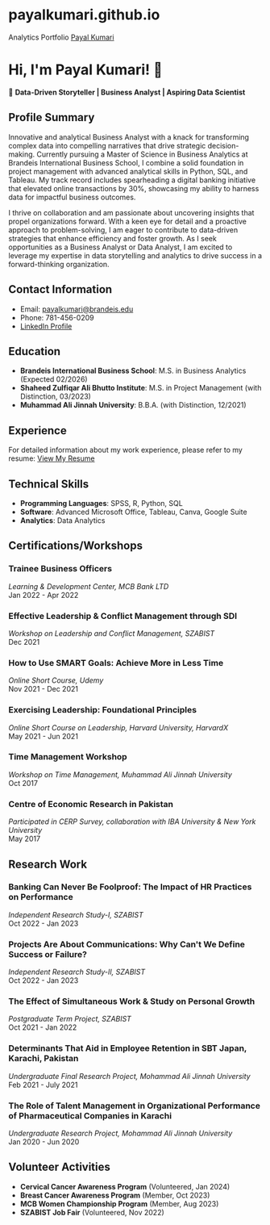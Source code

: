# payalkumari.github.io
Analytics Portfolio
[Payal Kumari](https://github.com/Payal-kumari1/payalkumari.github.io/blob/main/IMG_0179.jpg)

# Hi, I'm Payal Kumari! 👋

🌟 **Data-Driven Storyteller | Business Analyst | Aspiring Data Scientist**

## Profile Summary
Innovative and analytical Business Analyst with a knack for transforming complex data into compelling narratives that drive strategic decision-making. Currently pursuing a Master of Science in Business Analytics at Brandeis International Business School, I combine a solid foundation in project management with advanced analytical skills in Python, SQL, and Tableau. My track record includes spearheading a digital banking initiative that elevated online transactions by 30%, showcasing my ability to harness data for impactful business outcomes.

I thrive on collaboration and am passionate about uncovering insights that propel organizations forward. With a keen eye for detail and a proactive approach to problem-solving, I am eager to contribute to data-driven strategies that enhance efficiency and foster growth. As I seek opportunities as a Business Analyst or Data Analyst, I am excited to leverage my expertise in data storytelling and analytics to drive success in a forward-thinking organization.

## Contact Information
- Email: payalkumari@brandeis.edu
- Phone: 781-456-0209
- [LinkedIn Profile](https://linkedin.com/in/payal-kumari-7a5489222/)

## Education
- **Brandeis International Business School**: M.S. in Business Analytics (Expected 02/2026)
- **Shaheed Zulfiqar Ali Bhutto Institute**: M.S. in Project Management (with Distinction, 03/2023)
- **Muhammad Ali Jinnah University**: B.B.A. (with Distinction, 12/2021)

## Experience
For detailed information about my work experience, please refer to my resume: [View My Resume](https://github.com/Payal-kumari1/payalkumari.github.io/blob/main/Kumari%20Payal%20Resume.pdf)

## Technical Skills
- **Programming Languages**: SPSS, R, Python, SQL
- **Software**: Advanced Microsoft Office, Tableau, Canva, Google Suite
- **Analytics**: Data Analytics

## Certifications/Workshops

### Trainee Business Officers
*Learning & Development Center, MCB Bank LTD*  
Jan 2022 - Apr 2022

### Effective Leadership & Conflict Management through SDI
*Workshop on Leadership and Conflict Management, SZABIST*  
Dec 2021

### How to Use SMART Goals: Achieve More in Less Time
*Online Short Course, Udemy*  
Nov 2021 - Dec 2021

### Exercising Leadership: Foundational Principles
*Online Short Course on Leadership, Harvard University, HarvardX*  
May 2021 - Jun 2021

### Time Management Workshop
*Workshop on Time Management, Muhammad Ali Jinnah University*  
Oct 2017

### Centre of Economic Research in Pakistan
*Participated in CERP Survey, collaboration with IBA University & New York University*  
May 2017

## Research Work

### Banking Can Never Be Foolproof: The Impact of HR Practices on Performance
*Independent Research Study-I, SZABIST*  
Oct 2022 - Jan 2023

### Projects Are About Communications: Why Can't We Define Success or Failure?
*Independent Research Study-II, SZABIST*  
Oct 2022 - Jan 2023

### The Effect of Simultaneous Work & Study on Personal Growth
*Postgraduate Term Project, SZABIST*  
Oct 2021 - Jan 2022

### Determinants That Aid in Employee Retention in SBT Japan, Karachi, Pakistan
*Undergraduate Final Research Project, Mohammad Ali Jinnah University*  
Feb 2021 - July 2021

### The Role of Talent Management in Organizational Performance of Pharmaceutical Companies in Karachi
*Undergraduate Research Project, Mohammad Ali Jinnah University*  
Jan 2020 - Jun 2020


## Volunteer Activities
- **Cervical Cancer Awareness Program** (Volunteered, Jan 2024)
- **Breast Cancer Awareness Program** (Member, Oct 2023)
- **MCB Women Championship Program** (Member, Aug 2023)
- **SZABIST Job Fair** (Volunteered, Nov 2022)
